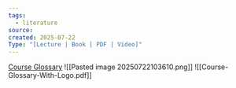 ```yaml
---
tags:
  - literature
source: 
created: 2025-07-22
Type: "[Lecture | Book | PDF | Video]"
---
```

[Course Glossary](https://cf-courses-data.s3.us.cloud-object-storage.appdomain.cloud/g2VNO5D4PcI4kGmlC963nA/200963-Course-glossary.html)
![[Pasted image 20250722103610.png]]
![[Course-Glossary-With-Logo.pdf]]

